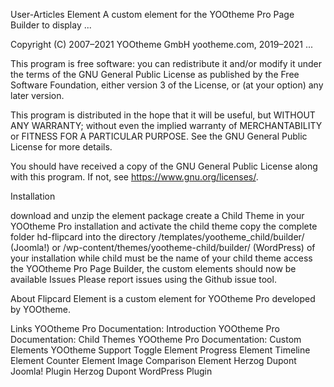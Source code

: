 User-Articles Element
A custom element for the YOOtheme Pro Page Builder to display ...

Copyright (C) 2007–2021 YOOtheme GmbH yootheme.com, 2019–2021 ...

This program is free software: you can redistribute it and/or modify it under the terms of the GNU General Public License as published by the Free Software Foundation, either version 3 of the License, or (at your option) any later version.

This program is distributed in the hope that it will be useful, but WITHOUT ANY WARRANTY; without even the implied warranty of MERCHANTABILITY or FITNESS FOR A PARTICULAR PURPOSE. See the GNU General Public License for more details.

You should have received a copy of the GNU General Public License along with this program. If not, see https://www.gnu.org/licenses/.

Installation

download and unzip the element package
create a Child Theme in your YOOtheme Pro installation and activate the child theme
copy the complete folder hd-flipcard into the directory /templates/yootheme_child/builder/ (Joomla!) or /wp-content/themes/yootheme-child/builder/ (WordPress) of your installation while child must be the name of your child theme
access the YOOtheme Pro Page Builder, the custom elements should now be available
Issues
Please report issues using the Github issue tool.

About
Flipcard Element is a custom element for YOOtheme Pro developed by YOOtheme.

Links
YOOtheme Pro Documentation: Introduction
YOOtheme Pro Documentation: Child Themes
YOOtheme Pro Documentation: Custom Elements
YOOtheme Support
Toggle Element
Progress Element
Timeline Element
Counter Element
Image Comparison Element
Herzog Dupont Joomla! Plugin
Herzog Dupont WordPress Plugin
